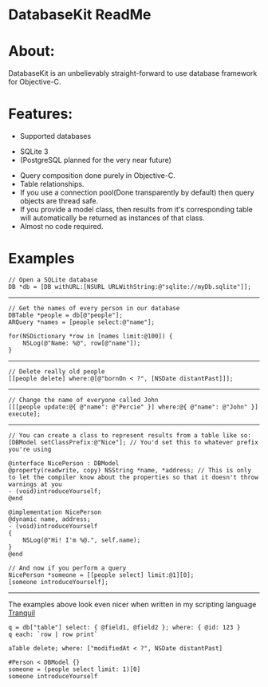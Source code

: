  DatabaseKit ReadMe
=====================

About:
======
DatabaseKit is an unbelievably straight-forward to use database framework for Objective-C.

Features:
=========
 * Supported databases
  - SQLite 3
  - (PostgreSQL planned for the very near future)
 * Query composition done purely in Objective-C.
 * Table relationships.
 * If you use a connection pool(Done transparently by default) then query objects are thread safe.
 * If you provide a model class, then results from it's corresponding table will automatically be returned as instances of that class.
 * Almost no code required.

Examples
=============

    // Open a SQLite database
    DB *db = [DB withURL:[NSURL URLWithString:@"sqlite://myDb.sqlite"]];
---
    // Get the names of every person in our database
    DBTable *people = db[@"people"];
    ARQuery *names = [people select:@"name"];
    
    for(NSDictionary *row in [names limit:@100]) {
        NSLog(@"Name: %@", row[@"name"]);
    }

---
    // Delete really old people
    [[people delete] where:@[@"bornOn < ?", [NSDate distantPast]]];
---
    // Change the name of everyone called John
    [[[people update:@{ @"name": @"Percie" }] where:@{ @"name": @"John" }] execute];
--- 
    // You can create a class to represent results from a table like so:
    [DBModel setClassPrefix:@"Nice"]; // You'd set this to whatever prefix you're using
    
    @interface NicePerson : DBModel
    @property(readwrite, copy) NSString *name, *address; // This is only to let the compiler know about the properties so that it doesn't throw warnings at you
    - (void)introduceYourself;
    @end
    
    @implementation NicePerson
    @dynamic name, address;
    - (void)introduceYourself
    {
        NSLog(@"Hi! I'm %@.", self.name);
    }
    @end
    
    // And now if you perform a query
    NicePerson *someone = [[people select] limit:@1][0];
    [someone introduceYourself];
---
The examples above look even nicer when written in my scripting language [Tranquil](http://github.com/fjolnir/Tranquil)

    q = db["table"] select: { @field1, @field2 }; where: { @id: 123 }
    q each: `row | row print`
    
    aTable delete; where: ["modifiedAt < ?", NSDate distantPast]
    
    #Person < DBModel {}
    someone = (people select limit: 1)[0]
    someone introduceYourself
